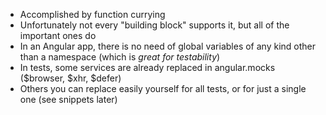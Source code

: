 * Accomplished by function currying
* Unfortunately not every "building block" supports it, but all of the important ones do
* In an Angular app, there is no need of global variables of any kind other than a namespace (which is *great for testability*)
* In tests, some services are already replaced in angular.mocks ($browser, $xhr, $defer)
* Others you can replace easily yourself for all tests, or for just a single one (see snippets later)
